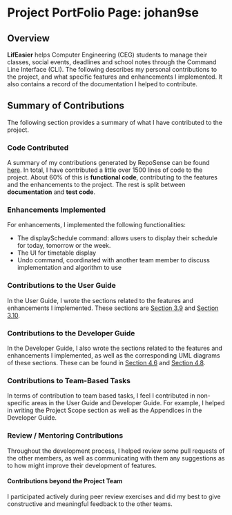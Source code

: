 # Project PortFolio Page: johan9se

## Overview

**LifEasier** helps Computer Engineering (CEG) students to manage their classes, social events, deadlines and school 
notes through the Command Line Interface (CLI).
The following describes my personal contributions to the project, and what specific features and enhancements I 
implemented. It also contains a record of the documentation I helped to contribute.

## Summary of Contributions

The following section provides a summary of what I have contributed to the project.

### Code Contributed

A summary of my contributions generated by RepoSense can be found [here](https://nus-cs2113-ay2021s1.github.io/tp-dashboard/#breakdown=true&search=johan9se&sort=groupTitle&sortWithin=title&since=2020-09-27&timeframe=commit&mergegroup=&groupSelect=groupByRepos&checkedFileTypes=docs~functional-code~test-code~other&tabOpen=true&tabType=authorship&tabAuthor=johan9se&tabRepo=AY2021S1-CS2113T-W13-4%2Ftp%5Bmaster%5D&authorshipIsMergeGroup=false&authorshipFileTypes=docs~functional-code~test-code).
In total, I have contributed a little over 1500 lines of code to the project. About 60% of this is **functional code**, 
contributing to the features and the enhancements to the project.
The rest is split between **documentation** and **test code**.

### Enhancements Implemented

For enhancements, I implemented the following functionalities:
* The displaySchedule command: allows users to display their schedule for today, tomorrow or the week.
* The UI for timetable display
* Undo command, coordinated with another team member to discuss implementation and algorithm to use

### Contributions to the User Guide

In the User Guide, I wrote the sections related to the features and enhancements I implemented.
These sections are [Section 3.9](https://ay2021s1-cs2113t-w13-4.github.io/tp/UserGuide#39-undoing-an-edit-or-deletion--undo)
and [Section 3.10](https://ay2021s1-cs2113t-w13-4.github.io/tp/UserGuide#310-displaying-schedule-display).

### Contributions to the Developer Guide

In the Developer Guide, I also wrote the sections related to the features and enhancements I implemented, as well as the
corresponding UML diagrams of these sections.
These can be found in [Section 4.6](https://ay2021s1-cs2113t-w13-4.github.io/tp/DeveloperGuide#46-undoing-changes-made-to-tasks-and-notes-johannine) 
and [Section 4.8](https://ay2021s1-cs2113t-w13-4.github.io/tp/DeveloperGuide#48-displaying-schedule-johannine).

### Contributions to Team-Based Tasks

In terms of contribution to team based tasks, I feel I contributed in non-specific areas in the User Guide and Developer Guide. 
For example, I helped in writing the Project Scope section as well as the Appendices in the Developer Guide.

### Review / Mentoring Contributions

Throughout the development process, I helped review some pull requests of the other members, as well as communicating 
with them any suggestions as to how might improve their development of features.

#### Contributions beyond the Project Team

I participated actively during peer review exercises and did my best to give constructive and meaningful feedback to 
the other teams.